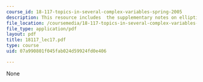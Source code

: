 ```yaml
---
course_id: 18-117-topics-in-several-complex-variables-spring-2005
description: This resource includes  the supplementary notes on elliptic operators.
file_location: /coursemedia/18-117-topics-in-several-complex-variables-spring-2005/07a990801f045fab024d59924fd0e406_18117_lec17.pdf
file_type: application/pdf
layout: pdf
title: 18117_lec17.pdf
type: course
uid: 07a990801f045fab024d59924fd0e406

---
```

None